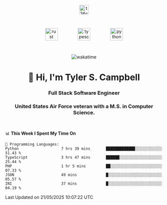 <p align="center">
<a href="https://www.linkedin.com/in/t36campbell" target="blank"><img align="center" src="https://ik.imagekit.io/t36campbell/Portfolio/linkedin.png.original_m8bbGgPh6.png" alt="t36campbell" height="30" width="30" /></a>
</p>
<p align="center">
    <img src="https://rustacean.net/assets/rustacean-orig-noshadow.svg" alt="rust" width="40" height="40" style="margin: 6%;" />
    <img src="https://cdn.worldvectorlogo.com/logos/typescript.svg" alt="typescript" width="40" height="40" style="margin: 6%;" />
    <img src="https://cdn.worldvectorlogo.com/logos/python-5.svg" alt="python" width="40" height="40" style="margin: 6%;" />
</p>
<div align="center">
  
  ![wakatime](https://wakatime.com/badge/user/738aac7f-8868-4bc3-a1df-4c36703ee4b6.svg)
  
</div>

<h1 align="center">👋 Hi, I'm Tyler S. Campbell</h1>
<h3 align="center">Full Stack Software Engineer</h3>
<h3 align="center">United States Air Force veteran with a M.S. in Computer Science.</h3>
<br>

<!--START_SECTION:waka-->
📊 **This Week I Spent My Time On** 

```text
💬 Programming Languages: 
Python                   7 hrs 39 mins       █████████████░░░░░░░░░░░░   51.43 % 
TypeScript               3 hrs 47 mins       ██████░░░░░░░░░░░░░░░░░░░   25.44 % 
PHP                      1 hr 5 mins         ██░░░░░░░░░░░░░░░░░░░░░░░   07.33 % 
JSON                     49 mins             █░░░░░░░░░░░░░░░░░░░░░░░░   05.57 % 
INI                      37 mins             █░░░░░░░░░░░░░░░░░░░░░░░░   04.19 % 
```


 Last Updated on 21/05/2025 10:07:22 UTC
<!--END_SECTION:waka-->
